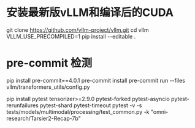 # 安装最新版vLLM和编译后的CUDA

git clone https://github.com/vllm-project/vllm.git
cd vllm
VLLM_USE_PRECOMPILED=1 pip install --editable .

# pre-commit 检测

pip install pre-commit==4.0.1
pre-commit install
pre-commit run --files vllm/transformers_utils/config.py

pip install pytest tensorizer>=2.9.0 pytest-forked pytest-asyncio pytest-rerunfailures pytest-shard pytest-timeout
pytest -v -s tests/models/multimodal/processing/test_common.py -k "omni-research/Tarsier2-Recap-7b"

